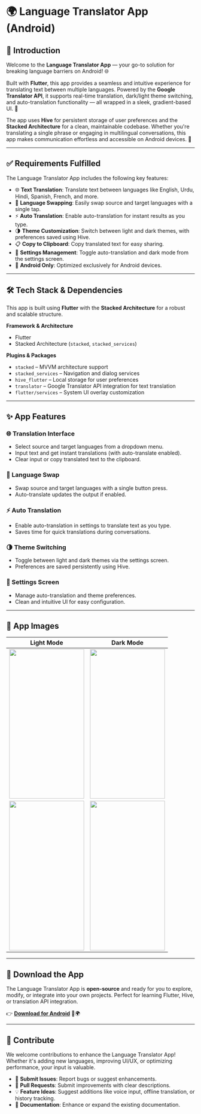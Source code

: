 # 🌍 Language Translator App (Android)

## 🌟 Introduction

Welcome to the **Language Translator App** — your go-to solution for breaking language barriers on Android! 🌐

Built with **Flutter**, this app provides a seamless and intuitive experience for translating text between multiple languages. Powered by the **Google Translator API**, it supports real-time translation, dark/light theme switching, and auto-translation functionality — all wrapped in a sleek, gradient-based UI. 📱

The app uses **Hive** for persistent storage of user preferences and the **Stacked Architecture** for a clean, maintainable codebase. Whether you're translating a single phrase or engaging in multilingual conversations, this app makes communication effortless and accessible on Android devices. 🚀

---

## ✅ Requirements Fulfilled

The Language Translator App includes the following key features:

* 🌐 **Text Translation**: Translate text between languages like English, Urdu, Hindi, Spanish, French, and more.
* 🔄 **Language Swapping**: Easily swap source and target languages with a single tap.
* ⚡ **Auto Translation**: Enable auto-translation for instant results as you type.
* 🌗 **Theme Customization**: Switch between light and dark themes, with preferences saved using Hive.
* 📋 **Copy to Clipboard**: Copy translated text for easy sharing.
* 🔧 **Settings Management**: Toggle auto-translation and dark mode from the settings screen.
* 📱 **Android Only**: Optimized exclusively for Android devices.

---

## 🛠 Tech Stack & Dependencies

This app is built using **Flutter** with the **Stacked Architecture** for a robust and scalable structure.

**Framework & Architecture**

* Flutter
* Stacked Architecture (`stacked`, `stacked_services`)

**Plugins & Packages**

* `stacked` – MVVM architecture support
* `stacked_services` – Navigation and dialog services
* `hive_flutter` – Local storage for user preferences
* `translator` – Google Translator API integration for text translation
* `flutter/services` – System UI overlay customization

---

## ✨ App Features

### 🌐 Translation Interface

* Select source and target languages from a dropdown menu.
* Input text and get instant translations (with auto-translate enabled).
* Clear input or copy translated text to the clipboard.

### 🔄 Language Swap

* Swap source and target languages with a single button press.
* Auto-translate updates the output if enabled.

### ⚡ Auto Translation

* Enable auto-translation in settings to translate text as you type.
* Saves time for quick translations during conversations.

### 🌗 Theme Switching

* Toggle between light and dark themes via the settings screen.
* Preferences are saved persistently using Hive.

### 🔧 Settings Screen

* Manage auto-translation and theme preferences.
* Clean and intuitive UI for easy configuration.

---

## 📸 App Images

| Light Mode | Dark Mode |
| ---------- | --------- |
| <img src="https://github.com/user-attachments/assets/81ab83df-5743-485e-9827-c3eee1dfd548" width="200" height="400" /> | <img src="https://github.com/user-attachments/assets/d424ec8a-338e-46d6-a5de-b732c65b3e90" width="200" height="400" /> |
| <img src="https://github.com/user-attachments/assets/e5d1fd6e-a359-484f-8b39-9f071a04d78a" width="200" height="400" /> | <img src="https://github.com/user-attachments/assets/2df014e3-9d96-4cbe-a96d-8a1bbb56a48f" width="200" height="400" /> |

---

## 📲 Download the App

The Language Translator App is **open-source** and ready for you to explore, modify, or integrate into your own projects. Perfect for learning Flutter, Hive, or translation API integration.

👉 **[Download for Android](https://drive.google.com/file/d/13KHzsfMF8Bonlh45r3Se0SrvJmnYVMbt/view?usp=drive_link)** 📱🌍

---

## 🤝 Contribute

We welcome contributions to enhance the Language Translator App! Whether it's adding new languages, improving UI/UX, or optimizing performance, your input is valuable.

* 🐛 **Submit Issues**: Report bugs or suggest enhancements.
* 🔧 **Pull Requests**: Submit improvements with clear descriptions.
* 💡 **Feature Ideas**: Suggest additions like voice input, offline translation, or history tracking.
* 📝 **Documentation**: Enhance or expand the existing documentation.
